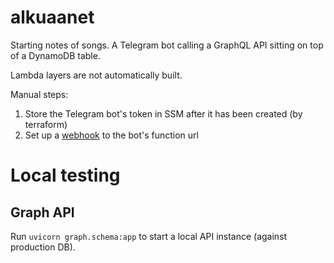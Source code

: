 # alkuaanet

Starting notes of songs. A Telegram bot calling a GraphQL API sitting on top of a DynamoDB table.

Lambda layers are not automatically built.

Manual steps:
1. Store the Telegram bot's token in SSM after it has been created (by terraform)
2. Set up a [webhook](https://core.telegram.org/bots/api#setwebhook) to the bot's function url


# Local testing
## Graph API
Run `uvicorn graph.schema:app` to start a local API instance (against production DB). 